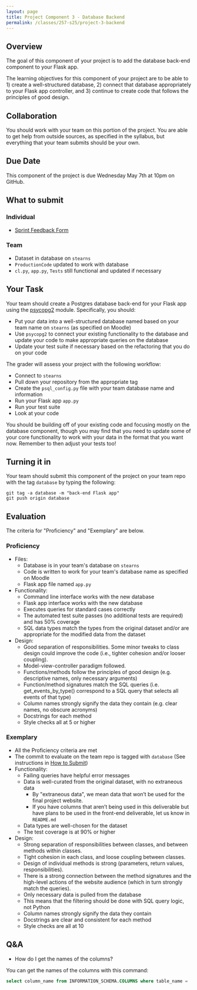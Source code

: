 ```yaml
---
layout: page
title: Project Component 3 - Database Backend
permalink: /classes/257-s25/project-3-backend
---
```


## Overview

The goal of this component of your project is to add the database back-end component to your Flask app.

The learning objectives for this component of your project are to be able to 1) create a well-structured database, 2) connect that database appropriately to your Flask app controller, and 3) continue to create code that follows the principles of good design.

## Collaboration

You should work with your team on this portion of the project.
You are able to get help from outside sources, as specified in the syllabus, but everything that your team submits should be your own.

## Due Date

This component of the project is due Wednesday May 7th at 10pm on GitHub.

## What to submit
### Individual
* [Sprint Feedback Form](https://docs.google.com/forms/d/e/1FAIpQLSc-BRKK_0TJzMYL_DTiJElwL216B8CRkHcchna5jzh3P-6QGg/viewform?usp=dialog)

### Team
* Dataset in database on `stearns`
* `ProductionCode` updated to work with database
* `cl.py`, `app.py`, `Tests` still functional and updated if necessary

## Your Task

Your team should create a Postgres database back-end for your Flask app using the [psycopg2](https://www.psycopg.org/docs/index.html) module. Specifically, you should:
* Put your data into a well-structured database named based on your team name on `stearns` (as specified on Moodle)
* Use `psycopg2` to connect your existing functionality to the database and update your code to make appropriate queries on the database
* Update your test suite if necessary based on the refactoring that you do on your code

The grader will assess your project with the following workflow:
* Connect to `stearns`
* Pull down your repository from the appropriate tag
* Create the `psql_config.py` file with your team database name and information
* Run your Flask app `app.py`
* Run your test suite
* Look at your code

You should be building off of your existing code and focusing mostly on the database component, though you may find that you need to update some of your core functionality to work with your data in the format that you want now. Remember to then adjust your tests too!

## Turning it in

Your team should submit this component of the project on your team repo with the tag `database` by typing the following:

```
git tag -a database -m "back-end Flask app"
git push origin database
```

## Evaluation

The criteria for "Proficiency" and "Exemplary" are below.

### Proficiency
* Files:
  * Database is in your team's database on `stearns`
  * Code is written to work for your team's database name as specified on Moodle
  * Flask app file named `app.py`
* Functionality:
  * Command line interface works with the new database
  * Flask app interface works with the new database
  * Executes queries for standard cases correctly
  * The automated test suite passes (no additional tests are required) and has 50% coverage
  * SQL data types match the types from the original dataset and/or are appropriate for the modified data from the dataset
* Design:
  * Good separation of responsibilities. Some minor tweaks to class design could improve the code (i.e., tighter cohesion and/or looser coupling). 
  * Model-view-controller paradigm followed.
  * Functions/methods follow the principles of good design (e.g. descriptive names, only necessary arguments)
  * Function/method signatures match the SQL queries (i.e. get_events_by_type() correspond to a SQL query that selects all events of that type)
  * Column names strongly signify the data they contain (e.g. clear names, no obscure acronyms)
  * Docstrings for each method
  * Style checks all at 5 or higher
  

### Exemplary
* All the Proficiency criteria are met
* The commit to evaluate on the team repo is tagged with `database` (See instructions in [How to Submit](https://docs.google.com/document/d/1WJfFKe-xE7ytKzmMba3vMOORZe6_m-0v854SnAb6mWk/edit?tab=t.0#heading=h.h8jfjcdyduzb))
* Functionality:
  * Failing queries have helpful error messages
  * Data is well-curated from the original dataset, with no extraneous data
    * By "extraneous data", we mean data that won’t be used for the final project website.
    * If you have columns that aren’t being used in this deliverable but have plans to be used in the front-end deliverable, let us know in `README.md`
  * Data types are well-chosen for the dataset
  * The test coverage is at 90% or higher
* Design:
   * Strong separation of responsibilities between classes, and between methods within classes. 
   * Tight cohesion in each class, and loose coupling between classes. 
   * Design of individual methods is strong (parameters, return values, responsibilities). 
   * There is a strong connection between the method signatures and the high-level actions of the website audience (which in turn strongly match the queries).
   * Only necessary data is pulled from the database
    * This means that the filtering should be done with SQL query logic, not Python
   * Column names strongly signify the data they contain
   * Docstrings are clear and consistent for each method
   * Style checks are all at 10


## Q&A

* How do I get the names of the columns?

You can get the names of the columns with this command:
```sql
select column_name from INFORMATION_SCHEMA.COLUMNS where table_name = 'YOUR_TABLE_NAME_HERE';
```